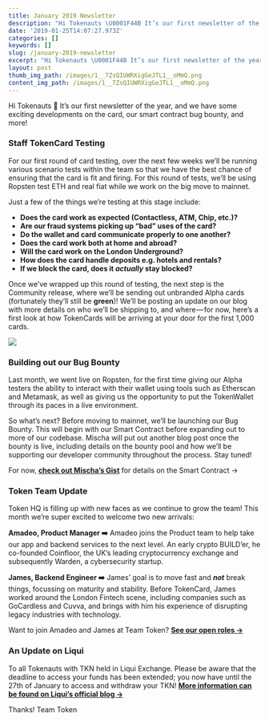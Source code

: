 ```yaml
---
title: January 2019 Newsletter
description: "Hi Tokenauts \U0001F44B It’s our first newsletter of the year, and we have some exciting developments on the card, our smart contract bug bounty…"
date: '2019-01-25T14:07:27.973Z'
categories: []
keywords: []
slug: /january-2019-newsletter
excerpt: "Hi Tokenauts \U0001F44B It’s our first newsletter of the year, and we have some exciting developments on the card, our smart contract bug bounty…"
layout: post
thumb_img_path: /images/1__7ZsQIUWRXigGeJTL1__oMmQ.png
content_img_path: /images/1__7ZsQIUWRXigGeJTL1__oMmQ.png
---
```


Hi Tokenauts 👋 It’s our first newsletter of the year, and we have some exciting developments on the card, our smart contract bug bounty, and more!

### Staff TokenCard Testing

For our first round of card testing, over the next few weeks we’ll be running various scenario tests within the team so that we have the best chance of ensuring that the card is fit and firing. For this round of tests, we’ll be using Ropsten test ETH and real fiat while we work on the big move to mainnet.

Just a few of the things we’re testing at this stage include:

*   **Does the card work as expected (Contactless, ATM, Chip, etc.)?**
*   **Are our fraud systems picking up “bad” uses of the card?**
*   **Do the wallet and card communicate properly to one another?**
*   **Does the card work both at home and abroad?**
*   **Will the card work on the London Underground?**
*   **How does the card handle deposits e.g. hotels and rentals?**
*   **If we block the card, does it _actually_ stay blocked?**

Once we’ve wrapped up this round of testing, the next step is the Community release, where we’ll be sending out unbranded Alpha cards (fortunately they’ll still be **green**)! We’ll be posting an update on our blog with more details on who we’ll be shipping to, and where — for now, here’s a first look at how TokenCards will be arriving at your door for the first 1,000 cards.

![](/images/1__gJXPM8oDLzBfwGOASlDm8w.png)

### Building out our Bug Bounty

Last month, we went live on Ropsten, for the first time giving our Alpha testers the ability to interact with their wallet using tools such as Etherscan and Metamask, as well as giving us the opportunity to put the TokenWallet through its paces in a live environment.

So what’s next? Before moving to mainnet, we’ll be launching our Bug Bounty. This will begin with our Smart Contract before expanding out to more of our codebase. Mischa will put out another blog post once the bounty is live, including details on the bounty pool and how we’ll be supporting our developer community throughout the process. Stay tuned!

For now, [**check out Mischa’s Gist**](https://gist.github.com/mischat/ca899c58bca9b89b7a9969c56a7b7b01) for details on the Smart Contract →

### Token Team Update

Token HQ is filling up with new faces as we continue to grow the team! This month we’re super excited to welcome two new arrivals:

**Amadeo, Product Manager ➡️** Amadeo joins the Product team to help take our app and backend services to the next level. An early crypto BUILD’er, he co-founded Coinfloor, the UK’s leading cryptocurrency exchange and subsequently Warden, a cybersecurity startup.

**James, Backend Engineer ➡️** James’ goal is to move fast and **_not_** break things, focussing on maturity and stability. Before TokenCard, James worked around the London Fintech scene, including companies such as GoCardless and Cuvva, and brings with him his experience of disrupting legacy industries with technology.

Want to join Amadeo and James at Team Token? [**See our open roles →**](https://tokencard.workable.com)

### **An Update on Liqui**

To all Tokenauts with TKN held in Liqui Exchange. Please be aware that the deadline to access your funds has been extended; you now have until the 27th of January to access and withdraw your TKN! [**More information can be found on Liqui’s official blog →**](https://liqui.io/News/#/article/3)

Thanks! Team Token